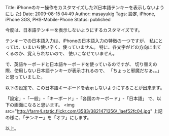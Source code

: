Title: iPhoneのキー操作をカスタマイズした2(日本語テンキーを表示しないようにし た)
Date: 2009-08-15 04:49
Author: masayukig
Tags: 設定, iPhone, iPhone 3GS, PHS-Mobile-Phone
Status: published

今度は、日本語テンキーを表示しないようにするカスタマイズです。

テンキーでの日本語入力は、iPhoneの日本語入力の特徴の一つですが、
私にとっては、いまいち使い辛く、使っていません。
特に、各文字がどの方向に出てくるのか、覚えられないので、
使いこなせていません。

で、英語キーボードと日本語キーボードを使っているのですが、
切り替えの際、使用しない日本語テンキーが表示されるので、
「ちょっと邪魔だなぁ。。」と思っていました。

以下の設定で、この日本語キーボードを表示しないようにすることが出来ます。


「設定」-「一般」-「キーボード」-「各国のキーボード」-「日本語」
で、以下の画面になると思います。
&lt;img
src="http://farm4.static.flickr.com/3583/3821471356\_1aef52fc04.jpg"
上記の様に、「テンキー」を「オフ」にします。

以上。
